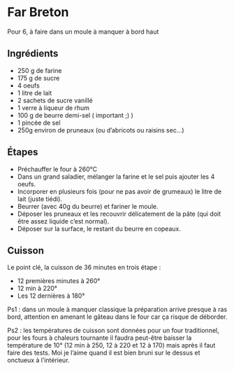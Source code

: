 # Far Breton

Pour 6, à faire dans un moule à manquer à bord haut

## Ingrédients
- 250 g de farine
- 175 g de sucre
- 4 oeufs
- 1 litre de lait
- 2 sachets de sucre vanillé
- 1 verre à liqueur de rhum
- 100 g de beurre demi-sel ( important ;) )
- 1 pincée de sel
- 250g environ de pruneaux (ou d’abricots ou raisins sec…)

## Étapes
- Préchauffer le four à 260°C
- Dans un grand saladier, mélanger la farine et le sel puis ajouter les 4 oeufs.
- Incorporer en plusieurs fois (pour ne pas avoir de grumeaux) le litre de lait (juste tiédi).
- Beurrer (avec 40g du beurre) et fariner le moule.
- Déposer les pruneaux et les recouvrir délicatement de la pâte (qui doit être assez liquide c’est normal).
- Déposer sur la surface,  le restant du beurre en copeaux.

## Cuisson

Le point clé, la cuisson de 36 minutes en trois étape :

- 12 premières minutes à 260°
- 12 min à 220°
- Les 12 dernières à 180°

Ps1 : dans un moule à manquer classique la préparation arrive presque à ras bord, attention en amenant le gâteau dans le four car ça risque de déborder.

Ps2 : les températures de cuisson sont données pour un four traditionnel, pour les fours à chaleurs tournante il faudra peut-être baisser la température de 10° (12 min à 250, 12 à 220 et 12 à 170) mais après il faut faire des tests. Moi je l’aime quand il est bien bruni sur le dessus et onctueux à l’intérieur.
